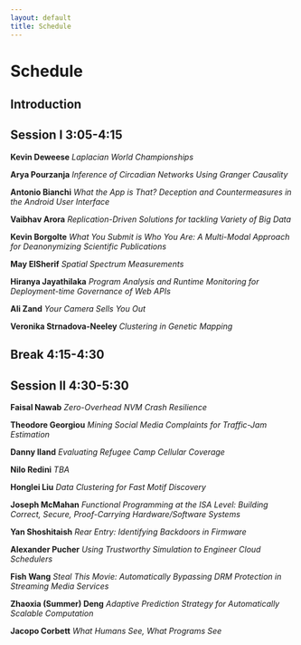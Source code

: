 ```yaml
---
layout: default
title: Schedule
---
```


Schedule
=======

**Introduction**
-------

**Session I** 3:05-4:15
-------

**Kevin Deweese**   _Laplacian World Championships_ 

**Arya Pourzanja**   _Inference of Circadian Networks Using Granger Causality_

**Antonio Bianchi**   _What the App is That? Deception and Countermeasures in the Android User Interface_

**Vaibhav Arora**   _Replication-Driven Solutions for tackling Variety of Big Data_

**Kevin Borgolte**   _What You Submit is Who You Are: A Multi-Modal Approach for Deanonymizing Scientific Publications_

**May ElSherif**   _Spatial Spectrum Measurements_

**Hiranya Jayathilaka**   _Program Analysis and Runtime Monitoring for Deployment-time Governance of Web APIs_

**Ali Zand**   _Your Camera Sells You Out_

**Veronika Strnadova-Neeley**   _Clustering in Genetic Mapping_


**Break** 4:15-4:30
-------


**Session II** 4:30-5:30
-------

**Faisal Nawab**   _Zero-Overhead NVM Crash Resilience_

**Theodore Georgiou**   _Mining Social Media Complaints for Traffic-Jam Estimation_

**Danny Iland**   _Evaluating Refugee Camp Cellular Coverage_ 

**Nilo Redini**   _TBA_

**Honglei Liu**   _Data Clustering for Fast Motif Discovery_

**Joseph McMahan**   _Functional Programming at the ISA Level: Building Correct, Secure, Proof-Carrying Hardware/Software Systems_

**Yan Shoshitaish**   _Rear Entry: Identifying Backdoors in Firmware_

**Alexander Pucher**   _Using Trustworthy Simulation to Engineer Cloud Schedulers_

**Fish Wang**   _Steal This Movie: Automatically Bypassing DRM Protection in Streaming Media Services_

**Zhaoxia (Summer) Deng**   _Adaptive Prediction Strategy for Automatically Scalable Computation_

**Jacopo Corbett** _What Humans See, What Programs See_

